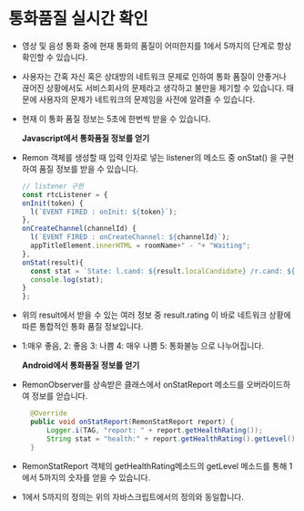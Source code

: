 # 통화품질 실시간 확인

* 영상 및 음성 통화 중에 현재 통화의 품질이 어떠한지를 1에서 5까지의 단계로 항상 확인할 수 있습니다.
* 사용자는 간혹 자신 혹은 상대방의 네트워크 문제로 인하여 통화 품질이 안좋거나 끊어진 상황에서도 서비스회사의 문제라고 생각하고 불만을 제기할 수 있습니다. 때문에 사용자의 문제가 네트워크의 문제임을 사전에 알려줄 수 있습니다.
* 현재 이 통화 품질 정보는 5초에 한번씩 받을 수 있습니다.

  **Javascript에서 통화품질 정보를 얻기**

* Remon 객체를 생성할 때 입력 인자로 넣는 listener의 메소드 중 onStat\(\) 을 구현하여 품질 정보를 받을 수 있습니다.

  ```javascript
  // listener 구현
  const rtcListener = {
  onInit(token) {
    l(`EVENT FIRED : onInit: ${token}`);
  },
  onCreateChannel(channelId) {
    l(`EVENT FIRED : onCreateChannel: ${channelId}`);
    appTitleElement.innerHTML = roomName+" - "+ "Waiting";
  },
  onStat(result){
    const stat = `State: l.cand: ${result.localCandidate} /r.cand: ${result.remoteCandidate} /l.res: ${result.localFrameWidth} x ${result.localFrameHeight} /r.res: ${result.remoteFrameWidth} ${result.remoteFrameHeight} /l.rate: ${result.localFrameRate} /r.rate: ${result.remoteFrameRate} / Health: ${result.rating}`;
    console.log(stat);
  }
  };
  ```

* 위의 result에서 받을 수 있는 여러 정보 중 result.rating 이 바로 네트워크 상황에 따른 통합적인 통화 품질 정보입니다.
* 1:매우 좋음, 2: 좋음 3: 나쁨 4: 매우 나쁨 5: 통화불능 으로 나누어집니다.

  **Android에서 통화품질 정보를 얻기**

* RemonObserver를 상속받은 클래스에서 onStatReport 메소드를 오버라이드하여 정보를 얻습니다.

  ```java
    @Override
    public void onStatReport(RemonStatReport report) {
        Logger.i(TAG, "report: " + report.getHealthRating());
        String stat = "health:" + report.getHealthRating().getLevel() + "\n";
    }
  ```

* RemonStatReport 객체의 getHealthRating메소드의 getLevel 메소드를 통해 1에서 5까지의 숫자를 얻을 수 있습니다.
* 1에서 5까지의 정의는 위의 자바스크립트에서의 정의와 동일합니다.

